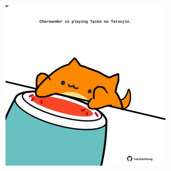 <!-- built at 11/09/2022, 16:01:01 UTC -->
<p align="center">
  <img width="500" height="500" src="./ReadmeImage.svg">
</p>

